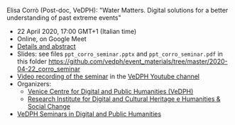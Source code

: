 Elisa Corrò (Post-doc, VeDPH): "Water Matters. Digital solutions for a better understanding of past extreme events"

- 22 April 2020, 17:00 GMT+1 (Italian time)
- Online, on Google Meet
- [Details and abstract](https://www.unive.it/data/33113/2/38663)
- Slides: see files `ppt_corro_seminar.pptx` and `ppt_corro_seminar.pdf` in this folder <https://github.com/vedph/event_materials/tree/master/2020-04-22_corro_seminar>
- [Video recording of the seminar](https://www.youtube.com/watch?v=bdMJPiKIGXo) in the [VeDPH Youtube channel](https://www.youtube.com/channel/UCpVTd9npww6UwFQti5yu4NQ)
- Organizers:
    - [Venice Centre for Digital and Public Humanities (VeDPH)](https://www.unive.it/vedph)
    - [Research Institute for Digital and Cultural Heritage e Humanities & Social Change](https://hscif.org/events/?location=&what=future)
- [VeDPH Seminars in Digital and Public Humanities](https://www.unive.it/data/agenda/2/39042)
